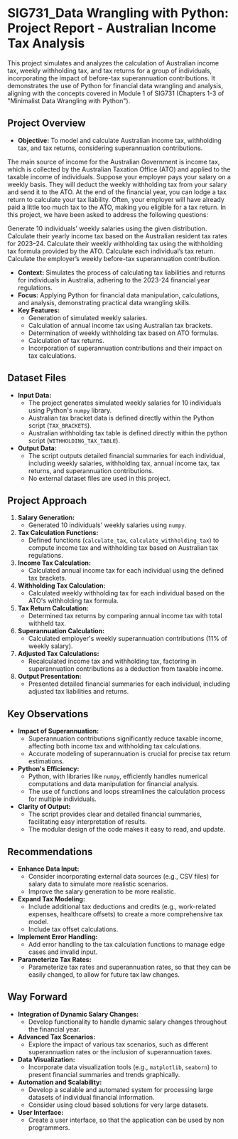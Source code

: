 # SIG731_Data Wrangling with Python: Project Report - Australian Income Tax Analysis

This project simulates and analyzes the calculation of Australian income tax, weekly withholding tax, and tax returns for a group of individuals, incorporating the impact of before-tax superannuation contributions. It demonstrates the use of Python for financial data wrangling and analysis, aligning with the concepts covered in Module 1 of SIG731 (Chapters 1-3 of "Minimalist Data Wrangling with Python").

## Project Overview

* **Objective:** To model and calculate Australian income tax, withholding tax, and tax returns, considering superannuation contributions.

The main source of income for the Australian Government is income tax, which is collected by the Australian Taxation Office (ATO) and applied to the taxable income of individuals. Suppose your employer pays your salary on a weekly basis. They will deduct the weekly withholding tax from your salary and send it to the ATO. At the end of the financial year, you can lodge a tax return to calculate your tax liability. Often, your employer will have already paid a little too much tax to the ATO, making you eligible for a tax return. In this project, we have been asked to address the following questions:

Generate 10 individuals’ weekly salaries using the given distribution. Calculate their yearly income tax based on the Australian resident tax rates for 2023–24. Calculate their weekly withholding tax using the withholding tax formula provided by the ATO. Calculate each individual’s tax return. Calculate the employer’s weekly before-tax superannuation contribution.

* **Context:** Simulates the process of calculating tax liabilities and returns for individuals in Australia, adhering to the 2023-24 financial year regulations.
* **Focus:** Applying Python for financial data manipulation, calculations, and analysis, demonstrating practical data wrangling skills.
* **Key Features:**
    * Generation of simulated weekly salaries.
    * Calculation of annual income tax using Australian tax brackets.
    * Determination of weekly withholding tax based on ATO formulas.
    * Calculation of tax returns.
    * Incorporation of superannuation contributions and their impact on tax calculations.

## Dataset Files

* **Input Data:**
    * The project generates simulated weekly salaries for 10 individuals using Python's `numpy` library.
    * Australian tax bracket data is defined directly within the Python script (`TAX_BRACKETS`).
    * Australian withholding tax table is defined directly within the python script (`WITHHOLDING_TAX_TABLE`).
* **Output Data:**
    * The script outputs detailed financial summaries for each individual, including weekly salaries, withholding tax, annual income tax, tax returns, and superannuation contributions.
    * No external dataset files are used in this project.

## Project Approach

1.  **Salary Generation:**
    * Generated 10 individuals' weekly salaries using `numpy`.
2.  **Tax Calculation Functions:**
    * Defined functions (`calculate_tax`, `calculate_withholding_tax`) to compute income tax and withholding tax based on Australian tax regulations.
3.  **Income Tax Calculation:**
    * Calculated annual income tax for each individual using the defined tax brackets.
4.  **Withholding Tax Calculation:**
    * Calculated weekly withholding tax for each individual based on the ATO's withholding tax formula.
5.  **Tax Return Calculation:**
    * Determined tax returns by comparing annual income tax with total withheld tax.
6.  **Superannuation Calculation:**
    * Calculated employer's weekly superannuation contributions (11% of weekly salary).
7.  **Adjusted Tax Calculations:**
    * Recalculated income tax and withholding tax, factoring in superannuation contributions as a deduction from taxable income.
8.  **Output Presentation:**
    * Presented detailed financial summaries for each individual, including adjusted tax liabilities and returns.

## Key Observations

* **Impact of Superannuation:**
    * Superannuation contributions significantly reduce taxable income, affecting both income tax and withholding tax calculations.
    * Accurate modeling of superannuation is crucial for precise tax return estimations.
* **Python's Efficiency:**
    * Python, with libraries like `numpy`, efficiently handles numerical computations and data manipulation for financial analysis.
    * The use of functions and loops streamlines the calculation process for multiple individuals.
* **Clarity of Output:**
    * The script provides clear and detailed financial summaries, facilitating easy interpretation of results.
    * The modular design of the code makes it easy to read, and update.

## Recommendations

* **Enhance Data Input:**
    * Consider incorporating external data sources (e.g., CSV files) for salary data to simulate more realistic scenarios.
    * Improve the salary generation to be more realistic.
* **Expand Tax Modeling:**
    * Include additional tax deductions and credits (e.g., work-related expenses, healthcare offsets) to create a more comprehensive tax model.
    * Include tax offset calculations.
* **Implement Error Handling:**
    * Add error handling to the tax calculation functions to manage edge cases and invalid input.
* **Parameterize Tax Rates:**
    * Parameterize tax rates and superannuation rates, so that they can be easily changed, to allow for future tax law changes.

## Way Forward

* **Integration of Dynamic Salary Changes:**
    * Develop functionality to handle dynamic salary changes throughout the financial year.
* **Advanced Tax Scenarios:**
    * Explore the impact of various tax scenarios, such as different superannuation rates or the inclusion of superannuation taxes.
* **Data Visualization:**
    * Incorporate data visualization tools (e.g., `matplotlib`, `seaborn`) to present financial summaries and trends graphically.
* **Automation and Scalability:**
    * Develop a scalable and automated system for processing large datasets of individual financial information.
    * Consider using cloud based solutions for very large datasets.
* **User Interface:**
    * Create a user interface, so that the application can be used by non programmers.
